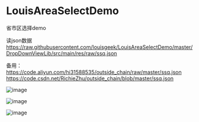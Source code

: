 # LouisAreaSelectDemo
省市区选择demo

读json数据  https://raw.githubusercontent.com/louisgeek/LouisAreaSelectDemo/master/DropDownViewLib/src/main/res/raw/ssq.json


备用：https://code.aliyun.com/hi31588535/outside_chain/raw/master/ssq.json
        https://code.csdn.net/RichieZhu/outside_chain/blob/master/ssq.json


![image](https://raw.githubusercontent.com/louisgeek/LouisAreaSelectDemo/master/screenshots/screenshot.png)

![image](https://raw.githubusercontent.com/louisgeek/LouisAreaSelectDemo/master/screenshots/screenshot2.png)

![image](https://raw.githubusercontent.com/louisgeek/LouisAreaSelectDemo/master/screenshots/pic3.png)